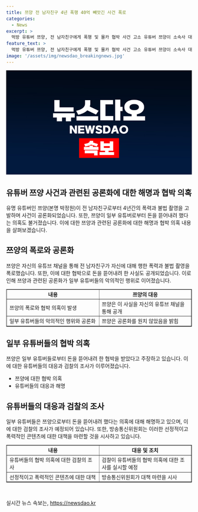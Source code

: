 ```yaml
---
title: 쯔양 전 남자친구 4년 폭행 40억 빼앗긴 사건 폭로
categories:
  - News
excerpt: >
  먹방 유튜버 쯔양, 전 남자친구에게 폭행 및 몰카 협박 사건 고소 유튜버 쯔양이 소속사 대표였던 전 남자친구로부터 폭력과 몰카 협박을 당했다고 폭로했다. 이에 일부 유튜버들이 협박 및 뒷돈 의혹에 휩싸였고, 관련한 검찰 수사가 진행 중이다. 쯔양은 이 사건을 공론화하려는 의도가 없었음을 밝혔으며, 유튜버들의 부정한 행동과 계획에 대한 조사가 이뤄지고 있다. 1000만 구독자를 보유한 쯔양의 사건은 인터넷 커뮤니티와 메인스트림 미디어에 큰 관심을 끌고 있으며, 방송통신위원회는 관련 대책을 모색하고 있다.
feature_text: >
  먹방 유튜버 쯔양, 전 남자친구에게 폭행 및 몰카 협박 사건 고소 유튜버 쯔양이 소속사 대표였던 전 남자친구로부터 폭력과 몰카 협박을 당했다고 폭로했다. 이에 일부 유튜버들이 협박 및 뒷돈 의혹에 휩싸였고, 관련한 검찰 수사가 진행 중이다. 쯔양은 이 사건을 공론화하려는 의도가 없었음을 밝혔으며, 유튜버들의 부정한 행동과 계획에 대한 조사가 이뤄지고 있다. 1000만 구독자를 보유한 쯔양의 사건은 인터넷 커뮤니티와 메인스트림 미디어에 큰 관심을 끌고 있으며, 방송통신위원회는 관련 대책을 모색하고 있다.
image: '/assets/img/newsdao_breakingnews.jpg'
---
```


<p><img src="/assets/img/newsdao_breakingnews.jpg" alt="ontimetimes 속보" /></p>

<h2>유튜버 쯔양 사건과 관련된 공론화에 대한 해명과 협박 의혹</h2>

<p data-ke-size="size16">유명 유튜버인 쯔양(본명 박정원)이 전 남자친구로부터 4년간의 폭력과 불법 촬영을 고발하며 사건이 공론화되었습니다. 또한, 쯔양이 일부 유튜버로부터 돈을 뜯어내려 했다는 의혹도 불거졌습니다. 이에 대한 쯔양과 관련된 공론화에 대한 해명과 협박 의혹 내용을 살펴보겠습니다.</p>

<h2>쯔양의 폭로와 공론화</h2>

<p data-ke-size="size16">쯔양은 자신의 유튜브 채널을 통해 전 남자친구가 자신에 대해 행한 폭력과 불법 촬영을 폭로했습니다. 또한, 이에 대한 협박으로 돈을 뜯어내려 한 사실도 공개되었습니다. 이로 인해 쯔양과 관련된 공론화가 일부 유튜버들의 악의적인 행위로 이어졌습니다.</p>

<table style="border-collapse: collapse; width: 100%;" border="1">
<tbody>
<tr>
<td style="text-align: center; width: 50%; height: 17px;"><b>내용</b></td>
<td style="text-align: center; width: 50%; height: 17px;"><b>쯔양의 대응</b></td>
</tr>
<tr>
<td style="width: 50%; height: 17px;">쯔양의 폭로와 협박 의혹이 발생</td>
<td style="width: 50%; height: 17px;">쯔양은 이 사실을 자신의 유튜브 채널을 통해 공개</td>
</tr>
<tr>
<td style="width: 50%; height: 17px;">일부 유튜버들의 악의적인 행위와 공론화</td>
<td style="width: 50%; height: 17px;">쯔양은 공론화를 원치 않았음을 밝힘</td>
</tr>
</tbody>
</table>

<h2>일부 유튜버들의 협박 의혹</h2>

<p data-ke-size="size16">쯔양은 일부 유튜버들로부터 돈을 뜯어내려 한 협박을 받았다고 주장하고 있습니다. 이에 대한 유튜버들의 대응과 검찰의 조사가 이루어졌습니다.</p>

<ul>
<li>쯔양에 대한 협박 의혹</li>
<li>유튜버들의 대응과 해명</li>
</ul>

<h2>유튜버들의 대응과 검찰의 조사</h2>

<p data-ke-size="size16">일부 유튜버들은 쯔양으로부터 돈을 뜯어내려 했다는 의혹에 대해 해명하고 있으며, 이에 대한 검찰의 조사가 예정되어 있습니다. 또한, 방송통신위원회는 이러한 선정적이고 폭력적인 콘텐츠에 대한 대책을 마련할 것을 시사하고 있습니다.</p>

<table style="border-collapse: collapse; width: 100%;" border="1">
<tbody>
<tr>
<td style="text-align: center; width: 50%; height: 17px;"><b>내용</b></td>
<td style="text-align: center; width: 50%; height: 17px;"><b>대응 및 조치</b></td>
</tr>
<tr>
<td style="width: 50%; height: 17px;">유튜버들의 협박 의혹에 대한 검찰의 조사</td>
<td style="width: 50%; height: 17px;">검찰이 유튜버들의 협박 의혹에 대한 조사를 실시할 예정</td>
</tr>
<tr>
<td style="width: 50%; height: 17px;">선정적이고 폭력적인 콘텐츠에 대한 대책</td>
<td style="width: 50%; height: 17px;">방송통신위원회가 대책 마련을 시사</td>
</tr>
</tbody>
</table>

<p data-ke-size="size16">&nbsp;</p>
실시간 뉴스 속보는, <a href="https://newsdao.kr" rel="dofollow">https://newsdao.kr</a>


